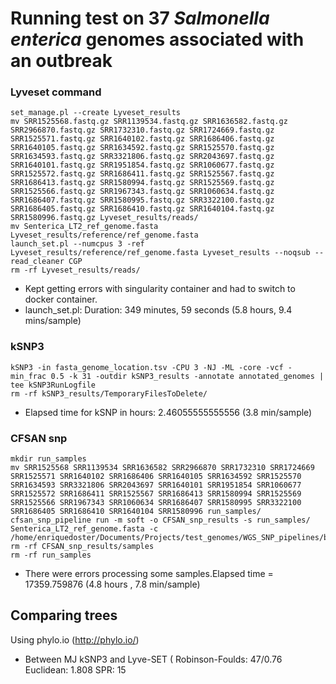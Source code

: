 

# Running test on 37 *Salmonella enterica* genomes associated with an outbreak

### Lyveset command 
```
set_manage.pl --create Lyveset_results
mv SRR1525568.fastq.gz SRR1139534.fastq.gz SRR1636582.fastq.gz SRR2966870.fastq.gz SRR1732310.fastq.gz SRR1724669.fastq.gz SRR1525571.fastq.gz SRR1640102.fastq.gz SRR1686406.fastq.gz SRR1640105.fastq.gz SRR1634592.fastq.gz SRR1525570.fastq.gz SRR1634593.fastq.gz SRR3321806.fastq.gz SRR2043697.fastq.gz SRR1640101.fastq.gz SRR1951854.fastq.gz SRR1060677.fastq.gz SRR1525572.fastq.gz SRR1686411.fastq.gz SRR1525567.fastq.gz SRR1686413.fastq.gz SRR1580994.fastq.gz SRR1525569.fastq.gz SRR1525566.fastq.gz SRR1967343.fastq.gz SRR1060634.fastq.gz SRR1686407.fastq.gz SRR1580995.fastq.gz SRR3322100.fastq.gz SRR1686405.fastq.gz SRR1686410.fastq.gz SRR1640104.fastq.gz SRR1580996.fastq.gz Lyveset_results/reads/
mv Senterica_LT2_ref_genome.fasta Lyveset_results/reference/ref_genome.fasta
launch_set.pl --numcpus 3 -ref Lyveset_results/reference/ref_genome.fasta Lyveset_results --noqsub --read_cleaner CGP
rm -rf Lyveset_results/reads/
```
* Kept getting errors with singularity container and had to switch to docker container.
* launch_set.pl:  Duration: 349 minutes, 59 seconds (5.8 hours, 9.4 mins/sample)


### kSNP3
```
kSNP3 -in fasta_genome_location.tsv -CPU 3 -NJ -ML -core -vcf -min_frac 0.5 -k 31 -outdir kSNP3_results -annotate annotated_genomes | tee kSNP3RunLogfile
rm -rf kSNP3_results/TemporaryFilesToDelete/
```
* Elapsed time for kSNP in hours: 2.46055555555556 (3.8 min/sample)

### CFSAN snp
```
mkdir run_samples
mv SRR1525568 SRR1139534 SRR1636582 SRR2966870 SRR1732310 SRR1724669 SRR1525571 SRR1640102 SRR1686406 SRR1640105 SRR1634592 SRR1525570 SRR1634593 SRR3321806 SRR2043697 SRR1640101 SRR1951854 SRR1060677 SRR1525572 SRR1686411 SRR1525567 SRR1686413 SRR1580994 SRR1525569 SRR1525566 SRR1967343 SRR1060634 SRR1686407 SRR1580995 SRR3322100 SRR1686405 SRR1686410 SRR1640104 SRR1580996 run_samples/
cfsan_snp_pipeline run -m soft -o CFSAN_snp_results -s run_samples/ Senterica_LT2_ref_genome.fasta -c /home/enriquedoster/Documents/Projects/test_genomes/WGS_SNP_pipelines/bin/snppipeline.conf
rm -rf CFSAN_snp_results/samples
rm -rf run_samples
```

* There were errors processing some samples.Elapsed time = 17359.759876 (4.8 hours , 7.8 min/sample)



## Comparing trees
Using phylo.io (http://phylo.io/)

* Between MJ kSNP3 and Lyve-SET (
Robinson-Foulds: 47/0.76
Euclidean: 1.808
SPR: 15
